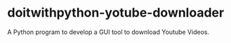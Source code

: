# doitwithpython-yotube-downloader
A Python program to develop a GUI tool to download Youtube Videos.
